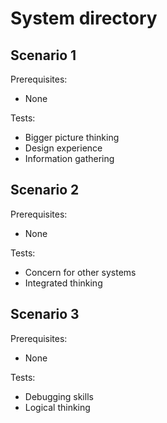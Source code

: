 # System directory

## Scenario 1
Prerequisites:
 - None

Tests:
 - Bigger picture thinking
 - Design experience
 - Information gathering

## Scenario 2
Prerequisites:
 - None

Tests:
 - Concern for other systems
 - Integrated thinking

## Scenario 3
Prerequisites:
 - None

Tests:
 - Debugging skills
 - Logical thinking